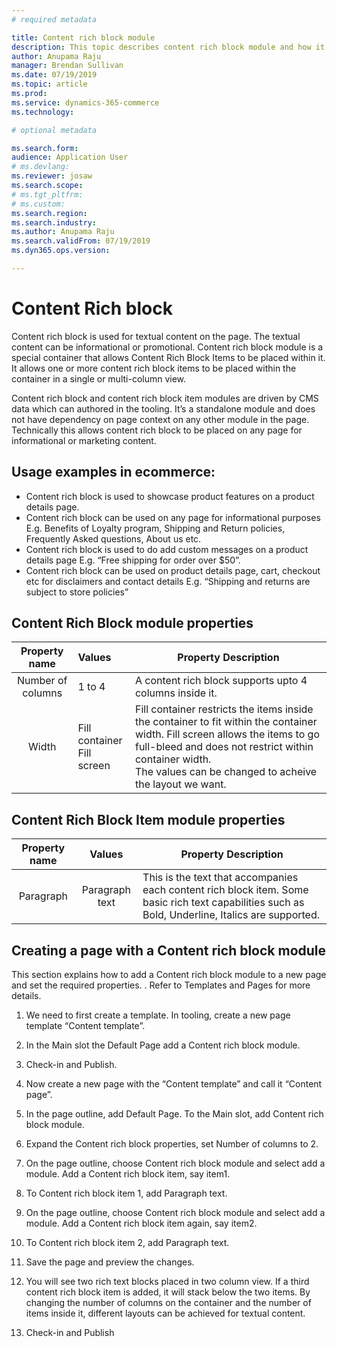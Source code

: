 ```yaml
---
# required metadata

title: Content rich block module
description: This topic describes content rich block module and how it can be used on ecommerce pages.
author: Anupama Raju
manager: Brendan Sullivan
ms.date: 07/19/2019
ms.topic: article
ms.prod: 
ms.service: dynamics-365-commerce
ms.technology: 

# optional metadata

ms.search.form:  
audience: Application User
# ms.devlang: 
ms.reviewer: josaw
ms.search.scope: 
# ms.tgt_pltfrm: 
# ms.custom: 
ms.search.region: 
ms.search.industry: 
ms.author: Anupama Raju
ms.search.validFrom: 07/19/2019
ms.dyn365.ops.version: 

---
```

# Content Rich block

Content rich block is used for textual content on the page. The textual content can be informational or promotional. Content rich block module is a special container that allows Content Rich Block Items to be placed within it. It allows one or more content rich block items to be placed within the container in a single or multi-column view. 

Content rich block and content rich block item modules are driven by CMS data which can authored in the tooling. It’s a standalone module and does not have dependency on page context on any other module in the page. Technically this allows content rich block to be placed on any page for informational or marketing content.

## Usage examples in ecommerce:

* Content rich block is used to showcase product features on a product details page.
* Content rich block can be used on any page for informational purposes E.g. Benefits of Loyalty program, Shipping and Return policies, Frequently Asked questions, About us etc.
* Content rich block is used to do add custom messages on a product details page E.g. “Free shipping for order over $50”. 
* Content rich block can be used on product details page, cart, checkout etc for disclaimers and contact details E.g. “Shipping and returns are subject to store policies” 

## Content Rich Block module properties

|   Property name   | Values                         | Property Description                                         |
| :---------------: | :----------------------------- | ------------------------------------------------------------ |
| Number of columns | 1 to 4                     | A content rich block supports upto 4 columns inside it.      |
|       Width       | Fill container<br />Fill screen | Fill container restricts the items inside the container to fit within the container width. Fill screen allows the items to go full-bleed and does not restrict within container width.<br />The values can be changed to acheive the layout we want. |

 

## Content Rich Block Item module properties

| Property name | Values         | Property Description                                         |
| :-----------: | :--------------: | ------------------------------------------------------------ |
|   Paragraph   | Paragraph text | This is the text that accompanies each content rich block item. Some basic rich text capabilities such as Bold, Underline, Italics are supported. |

 

## Creating a page with a Content rich block module

This section explains how to add a Content rich block module to a new page and set the required properties. . Refer to Templates and Pages for more details.

1. We need to first create a template. In tooling, create a new page template “Content template”.

2. In the Main slot the Default Page add a Content rich block module. 

3. Check-in and Publish.

4. Now create a new page with the “Content template” and call it “Content page”.

5. In the page outline, add Default Page. To the Main slot, add Content rich block module.

6. Expand the Content rich block properties, set Number of columns to 2.

7. On the page outline, choose Content rich block module and select add a module. Add a Content rich block item, say item1. 

8. To Content rich block item 1, add Paragraph text.

9. On the page outline, choose Content rich block module and select add a module. Add a Content rich block item again, say item2. 

10. To Content rich block item 2, add Paragraph text.

11. Save the page and preview the changes. 

12. You will see two rich text blocks placed in two column view. If a third content rich block item is added, it will stack below the two items.  By changing the number of columns on the container and the number of items inside it, different layouts can be achieved for textual content.

13. Check-in and Publish

